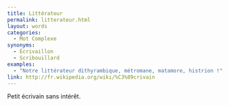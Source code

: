 ```yaml
---
title: Littérateur
permalink: litterateur.html
layout: words
categories:
  - Mot Complexe
synonyms:
  - Écrivaillon
  - Scribouillard
examples:
  - "Notre littérateur dithyrambique, métromane, matamore, histrion !"
link: http://fr.wikipedia.org/wiki/%C3%89crivain
---
```


Petit écrivain sans intérêt.
